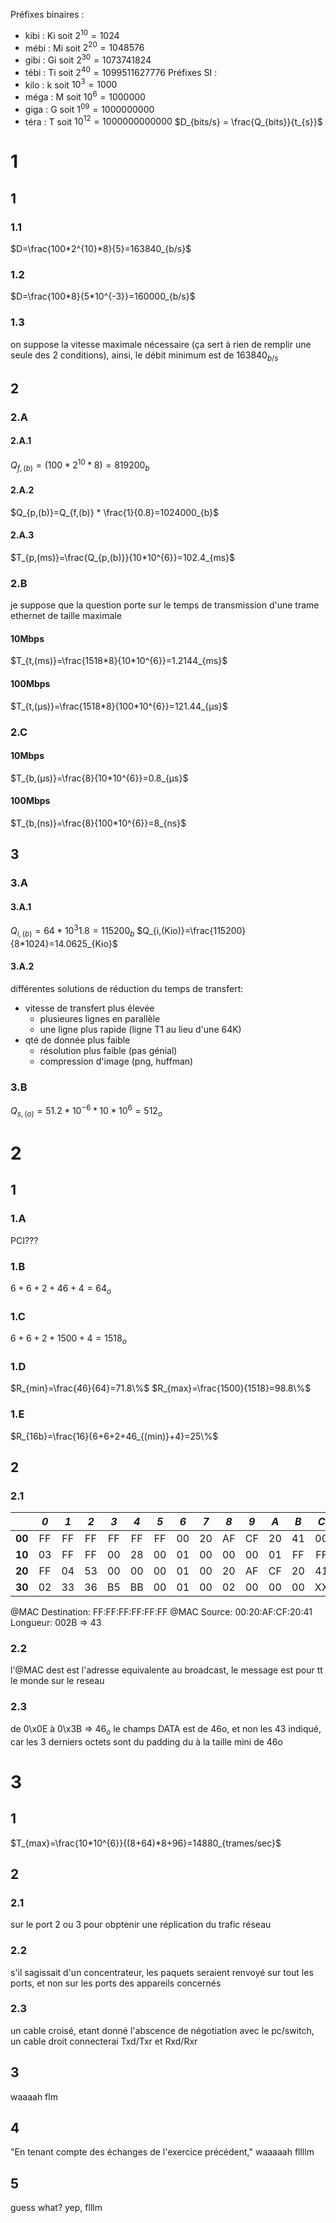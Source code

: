 Préfixes binaires : 
- kibi : Ki soit $2^{10} = 1 024$
- mébi : Mi soit $2^{20} = 1 048 576$ 
- gibi : Gi soit $2^{30} = 1 073 741 824$ 
- tébi : Ti soit $2^{40} = 1 099 511 627 776$ 
Préfixes SI : 
- kilo : k soit $10^{3} = 1 000$ 
- méga : M soit $10^{6} = 1 000 000$ 
- giga : G soit $1^{09} = 1 000 000 000$ 
- téra : T soit $10^{12} = 1 000 000 000 000$
$D_{bits/s} = \frac{Q_{bits}}{t_{s}}$
# 1
## 1
### 1.1
$D=\frac{100*2^{10}*8}{5}=163840_{b/s}$
### 1.2
$D=\frac{100*8}{5*10^{-3}}=160000_{b/s}$
### 1.3
on suppose la vitesse maximale nécessaire (ça sert à rien de remplir une seule des 2 conditions), ainsi, le débit minimum est de $163840_{b/s}$
## 2
### 2.A
#### 2.A.1
$Q_{f,(b)}=(100*2^{10}*8)=819200_{b}$
#### 2.A.2
$Q_{p,(b)}=Q_{f,(b)} * \frac{1}{0.8}=1024000_{b}$
#### 2.A.3
$T_{p,(ms)}=\frac{Q_{p,(b)}}{10*10^{6}}=102.4_{ms}$
### 2.B
je suppose que la question porte sur le temps de transmission d'une trame ethernet de taille maximale
#### 10Mbps
$T_{t,(ms)}=\frac{1518*8}{10*10^{6}}=1.2144_{ms}$
#### 100Mbps
$T_{t,(µs)}=\frac{1518*8}{100*10^{6}}=121.44_{µs}$
### 2.C
#### 10Mbps
$T_{b,(µs)}=\frac{8}{10*10^{6}}=0.8_{µs}$
#### 100Mbps
$T_{b,(ns)}=\frac{8}{100*10^{6}}=8_{ns}$
## 3
### 3.A
#### 3.A.1
$Q_{i,(b)}=64*10^{3}1.8=115200_{b}$
$Q_{i,(Kio)}=\frac{115200}{8*1024}=14.0625_{Kio}$
#### 3.A.2
différentes solutions de réduction du temps de transfert:
- vitesse de transfert plus élevée
	- plusieures lignes en parallèle
	- une ligne plus rapide (ligne T1 au lieu d'une 64K)
- qté de donnée plus faible
	- résolution plus faible (pas génial)
	- compression d'image (png, huffman)
### 3.B
$Q_{s,(o)}=51.2*10^{-6}*10*10^{6}=512_{o}$
# 2
## 1
### 1.A
PCI???
### 1.B
$6+6+2+46+4=64_{o}$
### 1.C
$6+6+2+1500+4=1518_{o}$
### 1.D
$R_{min}=\frac{46}{64}=71.8\%$
$R_{max}=\frac{1500}{1518}=98.8\%$
### 1.E
$R_{16b}=\frac{16}{6+6+2+46_{(min)}+4}=25\%$
## 2
### 2.1

|        |*0* |*1* |*2* |*3* |*4* |*5* |*6* |*7* |*8* |*9* |*A* |*B* |*C* |*D* |*E* |*F* |
|-------:| :-:| :-:| :-:| :-:| :-:| :-:| :-:| :-:| :-:| :-:| :-:| :-:| :-:| :-:| :-:| :-:|
| **00** | FF | FF | FF | FF | FF | FF | 00 | 20 | AF | CF | 20 | 41 | 00 | 2B | E0 | E0 |
| **10** | 03 | FF | FF | 00 | 28 | 00 | 01 | 00 | 00 | 00 | 01 | FF | FF | FF | FF | FF |
| **20** | FF | 04 | 53 | 00 | 00 | 00 | 01 | 00 | 20 | AF | CF | 20 | 41 | 04 | 53 | 00 |
| **30** | 02 | 33 | 36 | B5 | BB | 00 | 01 | 00 | 02 | 00 | 00 | 00 | XX | XX | XX | XX |
@MAC Destination: FF:FF:FF:FF:FF:FF
@MAC Source: 00:20:AF:CF:20:41
Longueur: 002B => 43
### 2.2
l'@MAC dest est l'adresse equivalente au broadcast, le message est pour tt le monde sur le reseau
### 2.3
de 0\x0E à 0\x3B => $46_{o}$
le champs DATA est de 46o, et non les 43 indiqué, car les 3 derniers octets sont du padding du à la taille mini de 46o
# 3
## 1
$T_{max}=\frac{10*10^{6}}{(8+64)*8+96}=14880_{trames/sec}$
## 2
### 2.1
sur le port 2 ou 3 pour obptenir une réplication du trafic réseau
### 2.2
s'il sagissait d'un concentrateur, les paquets seraient renvoyé sur tout les ports, et non sur les ports des appareils concernés
### 2.3
un cable croisé, etant donné l'abscence de négotiation avec le pc/switch, un cable droit connecterai Txd/Txr et Rxd/Rxr
## 3
waaaah flm
## 4
"En tenant compte des échanges de l'exercice précédent," waaaaah fllllm
## 5
guess what?
yep, flllm
